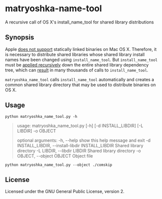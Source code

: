 # matryoshka-name-tool
A recursive call of OS X's install_name_tool for shared library distributions

## Synopsis

Apple [does not support](https://developer.apple.com/library/mac/qa/qa1118/_index.html) statically linked binaries on Mac OS X. Therefore, it is necessary to distribute shared libraries whose shared library install names have been changed using `install_name_tool`. But `install_name_tool` must be [applied recursively](http://thecourtsofchaos.com/2013/09/16/how-to-copy-and-relink-binaries-on-osx/) down the entire shared library dependency tree, which can [result](https://github.com/essandess/etv-comskip/) in many thousands of calls to  `install_name_tool`.

`matryoshka_name_tool` calls `install_name_tool` automatically and creates a common shared library directory that may be used to distribute binaries on OS X.

## Usage

`python matryoshka_name_tool.py -h`
> usage: matryoshka_name_tool.py [-h] [-d INSTALL_LIBDIR] [-L LIBDIR] -o OBJECT
>
> optional arguments:
>   -h, --help            show this help message and exit
>   -d INSTALL_LIBDIR, --install-libdir INSTALL_LIBDIR
>                         Shared library directory
>   -L LIBDIR, --libdir LIBDIR
>                         Shared library directory
>   -o OBJECT, --object OBJECT
>                         Object file

`python matryoshka_name_tool.py --object ./comskip`

## License

Licensed under the GNU General Public License, version 2.
